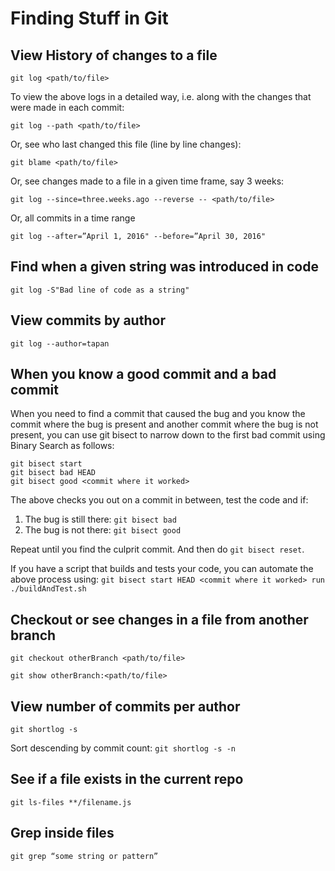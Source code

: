 # Finding Stuff in Git

## View History of changes to a file

`git log <path/to/file>`

To view the above logs in a detailed way, i.e. along with the changes that were made in each commit:

`git log --path <path/to/file>`

Or, see who last changed this file (line by line changes):

`git blame <path/to/file>`

Or, see changes made to a file in a given time frame, say 3 weeks:

`git log --since=three.weeks.ago --reverse -- <path/to/file>`

Or, all commits in a time range

`git log --after=”April 1, 2016" --before=”April 30, 2016" `

## Find when a given string was introduced in code

`git log -S"Bad line of code as a string"`

## View commits by author
`git log --author=tapan`

## When you know a good commit and a bad commit

When you need to find a commit that caused the bug and you know the commit where the bug is present and another commit where the bug is not present, you can use git bisect to narrow down to the first bad commit using Binary Search as follows:

```
git bisect start
git bisect bad HEAD
git bisect good <commit where it worked>
```

The above checks you out on a commit in between, test the code and if:

1. The bug is still there: `git bisect bad`
2. The bug is not there: `git bisect good`

Repeat until you find the culprit commit. And then do `git bisect reset`.

If you have a script that builds and tests your code, you can automate the above process using:
`git bisect start HEAD <commit where it worked> run ./buildAndTest.sh`

## Checkout or see changes in a file from another branch
`git checkout otherBranch <path/to/file>`

`git show otherBranch:<path/to/file>`

## View number of commits per author
`git shortlog -s`

Sort descending by commit count:
`git shortlog -s -n`

## See if a file exists in the current repo
`git ls-files **/filename.js`

## Grep inside files
`git grep “some string or pattern”`


